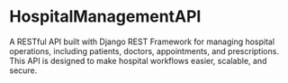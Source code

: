 # HospitalManagementAPI
A RESTful API built with Django REST Framework for managing hospital operations, including patients, doctors, appointments, and  prescriptions. This API is designed to make hospital workflows easier, scalable, and secure.
